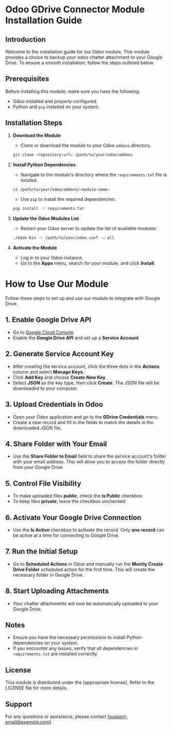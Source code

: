 # Odoo GDrive Connector Module Installation Guide

## Introduction

Welcome to the installation guide for our Odoo module. This module provides a choice to backup your odoo chatter attachment to your Google Drive. To ensure a smooth installation, follow the steps outlined below.

## Prerequisites

Before installing this module, make sure you have the following:

- Odoo installed and properly configured.
- Python and `pip` installed on your system.

## Installation Steps

1. **Download the Module**

   - Clone or download the module to your Odoo `addons` directory.

   ```bash
   git clone <repository-url> /path/to/your/odoo/addons
   ```

2. **Install Python Dependencies**

   - Navigate to the module's directory where the `requirements.txt` file is located.

   ```bash
   cd /path/to/your/odoo/addons/<module-name>
   ```

   - Use `pip` to install the required dependencies:

   ```bash
   pip install -r requirements.txt
   ```

3. **Update the Odoo Modules List**

   - Restart your Odoo server to update the list of available modules:

   ```bash
   ./odoo-bin -c /path/to/your/odoo.conf -u all
   ```

4. **Activate the Module**
   - Log in to your Odoo instance.
   - Go to the **Apps** menu, search for your module, and click **Install**.


# How to Use Our Module

Follow these steps to set up and use our module to integrate with Google Drive.

## 1. Enable Google Drive API

- Go to [Google Cloud Console](https://console.cloud.google.com).
- Enable the **Google Drive API** and set up a **Service Account**.

## 2. Generate Service Account Key

- After creating the service account, click the three dots in the **Actions** column and select **Manage Keys**.
- Click **Add Key** and choose **Create New Key**.
- Select **JSON** as the key type, then click **Create**. The JSON file will be downloaded to your computer.

## 3. Upload Credentials in Odoo

- Open your Odoo application and go to the **GDrive Credentials** menu.
- Create a new record and fill in the fields to match the details in the downloaded JSON file.

## 4. Share Folder with Your Email

- Use the **Share Folder to Email** field to share the service account's folder with your email address. This will allow you to access the folder directly from your Google Drive.

## 5. Control File Visibility

- To make uploaded files **public**, check the **Is Public** checkbox.
- To keep files **private**, leave the checkbox unchecked.

## 6. Activate Your Google Drive Connection

- Use the **Is Active** checkbox to activate the record. Only **one record** can be active at a time for connecting to Google Drive.

## 7. Run the Initial Setup

- Go to **Scheduled Actions** in Odoo and manually run the **Montly Create Drive Folder** scheduled action for the first time. This will create the necessary folder in Google Drive.

## 8. Start Uploading Attachments

- Your chatter attachments will now be automatically uploaded to your Google Drive.




## Notes

- Ensure you have the necessary permissions to install Python dependencies on your system.
- If you encounter any issues, verify that all dependencies in `requirements.txt` are installed correctly.

## License

This module is distributed under the [appropriate license]. Refer to the LICENSE file for more details.

## Support

For any questions or assistance, please contact [support-email@example.com].
